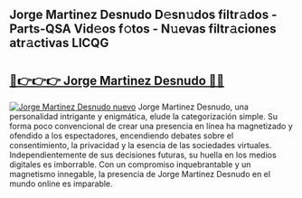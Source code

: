 ## Jorge Martinez Desnudo D𝚎sn𝚞dos filtr𝚊dos - Parts-QSA Vid𝚎os f𝚘tos - N𝚞evas filtr𝚊ciones atr𝚊ctivas LICQG

# <h2><a href="http://mba7vy.tromn.icu/?c=Jorge+Martinez+Desnudo">🔗👉👉👉 Jorge Martinez Desnudo 🔗🔗</a></h2>

[![Jorge Martinez Desnudo nuevo](https://i.imgur.com/pEAQMta.gif)](http://mba7vy.tromn.icu/?c=Jorge+Martinez+Desnudo)
Jorge Martinez Desnudo, una personalidad intrigante y enigmática, elude la categorización simple. Su forma poco convencional de crear una presencia en línea ha magnetizado y ofendido a los espectadores, encendiendo debates sobre el consentimiento, la privacidad y la esencia de las sociedades virtuales. Independientemente de sus decisiones futuras, su huella en los medios digitales es imborrable. Con un compromiso inquebrantable y un magnetismo innegable, la presencia de Jorge Martinez Desnudo en el mundo online es imparable.
